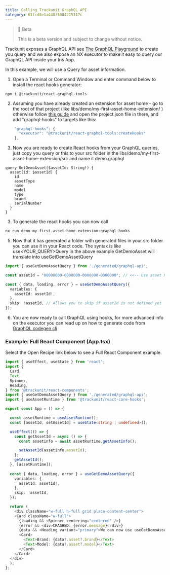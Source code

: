 ```yaml
---
title: Calling Trackunit GraphQL API
category: 61fcd8e1a448f5004215317c
---
```


> 🚧 Beta
> 
> This is a beta version and subject to change without notice.

Trackunit exposes a GraphQL API see [The GraphQL Playground](https://developers.trackunit.com/page/graphql-api) to create you query and we also expose an NX executor to make it easy to query our GraphQL API inside your Iris App.

In this example, we will use a Query for asset information.  

1. Open a Terminal or Command Window and enter command below to install the react hooks generator: 

```
npm i @trackunit/react-graphql-tools
```



2. Assuming you have already created an extension for asset home - go to the root of that project (like libs/demo/my-first-asset-home-extension/ ) otherwise follow [this guide](https://developers.trackunit.com/docs/creating-an-iris-app-sdk-extension) and open the project.json file in there, and add "graphql-hooks" to targets like this:  

```ts
    "graphql-hooks": {
      "executor": "@trackunit/react-graphql-tools:createHooks"
    },
```



3. Now you are ready to create React hooks from your GraphQL queries, just copy you query or this to your src folder in the libs/demo/my-first-asset-home-extension/src and name it demo.graphql

```Text Graphql
query GetDemoAsset($assetId: String!) {
  asset(id: $assetId) {
    id
    assetType
    name
    model
    type
    brand
    serialNumber
  }
}
```



3. To generate the react hooks you can now call

```ts
nx run demo-my-first-asset-home-extension:graphql-hooks
```



5. Now that it has generated a folder with generated files in your src folder you can use it in your React code. The syntax is like use\<YOUR_QUERY>Query in the above example GetDemoAsset will translate into useGetDemoAssetQuery

```ts
import { useGetDemoAssetQuery } from './generated/graphql-api';

const assetId = "00000000-0000000-0000000-0000000"; // <<-- Use asset Runtime to get it

const { data, loading, error } = useGetDemoAssetQuery({
  variables: {
    assetId: assetId!,
  },
  skip: !assetId, // Allows you to skip if assetId is not defined yet
});
```



6. You are now ready to call GraphQL using hooks, for more advanced info on the executor you can read up on how to generate code from [GraphQL codegen cli](https://the-guild.dev/graphql/codegen/docs/getting-started/installation)   

### Example: Full React Component (App.tsx)

Select the Open Recipe link below to see a Full React Component example.

```typescript
import { useEffect, useState } from 'react';
import {
  Card,
  Text,
  Spinner,
  Heading,
} from '@trackunit/react-components';
import { useGetDemoAssetQuery } from './generated/graphql-api';
import { useAssetRuntime } from '@trackunit/react-core-hooks';

export const App = () => {

  const assetRuntime = useAssetRuntime();
  const [assetId, setAssetId] = useState<string | undefined>();

  useEffect(() => {
    const getAssetId = async () => {
      const assetinfo = await assetRuntime.getAssetInfo();

      setAssetId(assetinfo.assetId);
    };
    getAssetId();
  }, [assetRuntime]);
 
  const { data, loading, error } = useGetDemoAssetQuery({
    variables: {
      assetId: assetId!,
    },
    skip: !assetId,
  });

  return (
    <div className="w-full h-full grid place-content-center">
    <Card className="w-full">
      {loading && <Spinner centering="centered" />}
      {error && <div>CRASHED: {error.message}</div>}
      {data && <Heading variant="primary">We can now use useGetDemoAssetQuery</Heading>}
      <Card>
        <Text>Brand: {data?.asset?.brand}</Text>
        <Text>Model: {data?.asset?.model}</Text>
      </Card>
    </Card>
  </div>
  );
};

```
